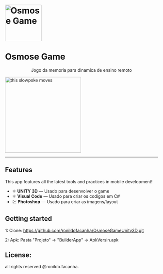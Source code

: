 
<h1 align="Osmose Game">
<br>
  <img src= "https://i.ibb.co/xjs7nGH/celula.png" alt="Osmose Game" width="120">
<br>
<br>
Osmose Game
</h1>

<p align="center">Jogo da memoria para dinamica de ensino remoto</p>


[//]: # (Add your gifs/images here:)
<div>
  <img src="http://i.stack.imgur.com/SBv4T.gif" alt="this slowpoke moves"  width="250" />
</div>

<hr />

## Features
[//]: # (Add the features of your project here:)
This app features all the latest tools and practices in mobile development!

- ⚛️ **UNITY 3D** — Usado para desenvolver o game
- ⚛️ **Visual Code** — Usado para criar os codigos em C#
- 💹 **Photoshop** — Usado para criar as imagens/layout

## Getting started

1: Clone: https://github.com/ronildofacanha/OsmoseGameUnity3D.git

2: Apk: Pasta "Projeto" -> "BuilderApp" -> ApkVersin.apk


## License:

all rights reserved @ronildo.facanha.
